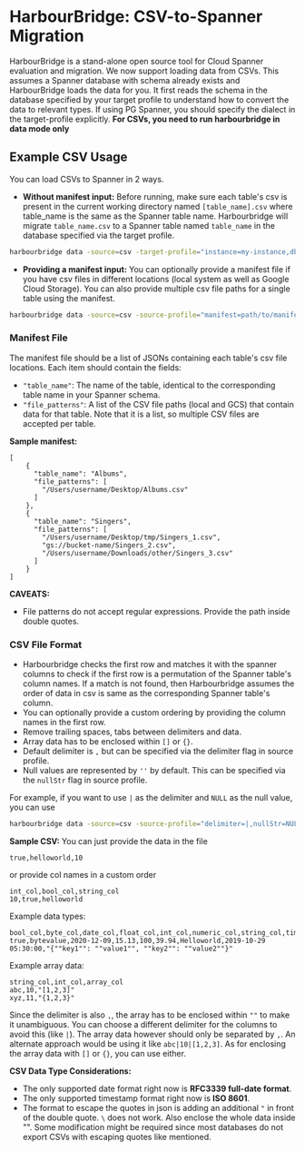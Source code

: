 # HarbourBridge: CSV-to-Spanner Migration

HarbourBridge is a stand-alone open source tool for Cloud Spanner evaluation 
and migration. We now support loading data from CSVs. This assumes a Spanner
database with schema already exists and HarbourBridge loads the data for you.
It first reads the schema in the database specified by your target profile
to understand how to convert the data to relevant types. If using PG Spanner,
you should specify the dialect in the target-profile explicitly.
**For CSVs, you need to run harbourbridge in data mode only**

## Example CSV Usage

You can load CSVs to Spanner in 2 ways.

- **Without manifest input:**
 Before running, make sure each table's csv is present in the current working 
directory named `[table_name].csv` where table_name is the same as the Spanner
table name. 
Harbourbridge will migrate `table_name.csv` to a Spanner table named
`table_name` in the database specified via the target profile.

```sh
harbourbridge data -source=csv -target-profile="instance=my-instance,dbname=my-db,dialect=postgresql" 
```

- **Providing a manifest input:**
 You can optionally provide a manifest file if you have csv files in different
locations (local system as well as Google Cloud Storage). You can also provide 
multiple csv file paths for a single table using the manifest.

```sh
harbourbridge data -source=csv -source-profile="manifest=path/to/manifest/file" -target-profile="instance=my-instance,dbname=my-db" 
```

### Manifest File
The manifest file should be a list of JSONs containing each table's
csv file locations. Each item should contain the fields:
- `"table_name"`: The name of the table, identical to the corresponding table 
name in your Spanner schema.
- `"file_patterns"`: A list of the CSV file paths (local and GCS) that contain 
data for that table. Note that it is a list, so multiple CSV files are accepted 
per table.

**Sample manifest:**
```
[
    {
      "table_name": "Albums",
      "file_patterns": [
        "/Users/username/Desktop/Albums.csv"
      ]
    },
    {
      "table_name": "Singers",
      "file_patterns": [
        "/Users/username/Desktop/tmp/Singers_1.csv",
        "gs://bucket-name/Singers_2.csv",
        "/Users/username/Downloads/other/Singers_3.csv"
      ]
    }
]
```
**CAVEATS:**
- File patterns do not accept regular expressions. Provide the path inside 
double quotes.

### CSV File Format
- Harbourbridge checks the first row and matches it with the spanner columns
to check if the first row is a permutation of the Spanner table's column names.
If a match is not found, then Harbourbridge assumes the order of data in csv
is same as the corresponding Spanner table's column.
- You can optionally provide a custom ordering by providing the column names in
the first row.
- Remove trailing spaces, tabs between delimiters and data.
- Array data has to be enclosed within `[]` or `{}`.
- Default delimiter is `,` but can be specified via the delimiter flag in source
profile.
- Null values are represented by `''` by default. This can be specified via the 
`nullStr` flag in source profile.

For example, if you want to use `|` as the delimiter and `NULL` as the null value, 
you can use 
```sh
harbourbridge data -source=csv -source-profile="delimiter=|,nullStr=NULL" -target-profile="instance=my-instance,dbname=my-db" 
```


**Sample CSV:**
You can just provide the data in the file
```
true,helloworld,10
```
or provide col names in a custom order
```
int_col,bool_col,string_col
10,true,helloworld
```

Example data types:
```
bool_col,byte_col,date_col,float_col,int_col,numeric_col,string_col,timestamp_col,json_col
true,bytevalue,2020-12-09,15.13,100,39.94,Helloworld,2019-10-29 05:30:00,"{""key1"": ""value1"", ""key2"": ""value2""}"
```
Example array data:
```
string_col,int_col,array_col
abc,10,"[1,2,3]"
xyz,11,"{1,2,3}"
```
Since the delimiter is also `,`, the array has to be enclosed within `""`
to make it unambiguous. You can choose a different delimiter for the columns
to avoid this (like `|`). The array data however should only be separated by `,`.
An alternate approach would be using it like `abc|10|[1,2,3]`.
As for enclosing the array data with `[]` or `{}`, you can use either.

**CSV Data Type Considerations:**

- The only supported date format right now is **RFC3339 full-date format**.
- The only supported timestamp format right now is **ISO 8601**.
- The format to escape the quotes in json is adding an additional `"` in front
of the double quote. `\` does not work. Also enclose the whole data inside "".
Some modification might be required since most databases do not export CSVs with escaping quotes like mentioned.
